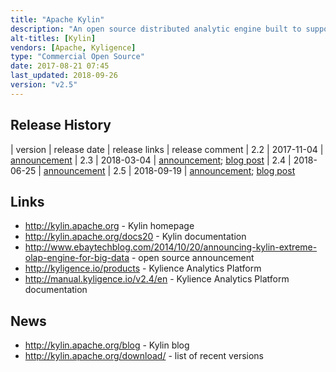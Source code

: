 ```yaml
---
title: "Apache Kylin"
description: "An open source distributed analytic engine built to support sub-second OLAP / star schema style queries using SQL on extremely large datasets on Hadoop. Data is read from a star schema data model in Hive to build a data cube of pre-calculated metrics by dimensions using MapReduce or Spark with the results stored in a key-value datastore (HBase). SQL queries can be submitted to the query engine, with results returned with sub-second latency if the required data exists in an HBase cube, otherwise the query is optionally routed back to its original source on Hadoop. Supports compression of large datasets by dictionary encoding cube data using a triple data structure, combination pruning and aggregation grouping of dimensions for efficient data storage, and uses approximation query capability (HyperLogLog) to estimate distinct items and TopN to answer top-k queries. Row keys are composed by dimension encoded values and HBase's fuzzy row filtering is performed directly on the storage nodes to implement low latency lookups. Simple additive and aggregation operations (sum, count or like) are also performed on the storage nodes using HBase coprocessors to provide efficient computational parallelism and minimise network latency. Uses Apache Calcite for SQL parsing and optimisation, comes with an ODBC driver, a JDBC driver and a REST API to integrate with third party business intelligence tools such as Tableau, Microsoft Excel and PowerBI. Includes a web interface and REST API for model building and cube design (with support for hierarchy, joint and derived dimensions), job management (full, incremental and streaming builds) and monitoring and permission management (providing security at a project or cube level).  New beta features include building cubes from Kafka streaming data and cube building using Spark instead of MapReduce. Originally developed at Ebay, donated to the Apache Foundation in November 2014, graduating in November 2015, with a 1.0 release in September 2015, and still under active development. Commercial support available from Kyligence, who distribute their own product based on Kylin replacing HBase with a custom columnar storage engine (with cell level access control and integration with LDAP), along with a web based BI tool for self service analysis and a dashboard for Kylin cluster management."
alt-titles: [Kylin]
vendors: [Apache, Kyligence]
type: "Commercial Open Source"
date: 2017-08-21 07:45
last_updated: 2018-09-26
version: "v2.5"
---
```

## Release History

| version | release date | release links | release comment
| 2.2 | 2017-11-04 | [announcement](https://mail-archives.apache.org/mod_mbox/www-announce/201711.mbox/%3CCA+LQBaRUR4KR_BT+KC+M7M77NXAPfy+mT39bWQBo=dLVYsB5yQ@mail.gmail.com%3E)
| 2.3 | 2018-03-04 | [announcement](http://mail-archives.us.apache.org/mod_mbox/www-announce/201803.mbox/%3CCABh5zFxxo1NKXZT8i0W-Xu7iDc=tZeXRBNBSXgnsYM3T+XaQEg@mail.gmail.com%3E); [blog post](http://kylin.apache.org/blog/2018/03/04/release-v2.3.0/)
| 2.4 | 2018-06-25 | [announcement](http://mail-archives.us.apache.org/mod_mbox/www-announce/201806.mbox/%3CCANfpUcsJX5a3dTZwbvHkCPxv_BKcUxD2YB_6KttGU5bfXW=FkQ@mail.gmail.com%3E)
| 2.5 | 2018-09-19 | [announcement](http://mail-archives.apache.org/mod_mbox/www-announce/201809.mbox/%3CCANfpUcvMr=PG9pphR=uS4zpkvT9YzNudnvHtQSkO3g+bHbWcrw@mail.gmail.com%3E); [blog post](http://kylin.apache.org/blog/2018/09/20/release-v2.5.0/)

## Links

* <http://kylin.apache.org> - Kylin homepage
* <http://kylin.apache.org/docs20> - Kylin documentation
* <http://www.ebaytechblog.com/2014/10/20/announcing-kylin-extreme-olap-engine-for-big-data> - open source announcement
* <http://kyligence.io/products> - Kylience Analytics Platform
* <http://manual.kyligence.io/v2.4/en> - Kylience Analytics Platform documentation

## News

* <http://kylin.apache.org/blog> - Kylin blog
* <http://kylin.apache.org/download/> - list of recent versions

